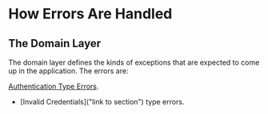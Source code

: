 # How Errors Are Handled

## The Domain Layer

The domain layer defines the kinds of exceptions that are expected to come up in the application.
The errors are:

  [Authentication Type Errors]("https://github.com/German-kos/Communion-Api-Clean_Rewrite/blob/00e9624dc34e09cf7f4813a7872ea1636af7a4a1/Communion/Communion.Domain/Common/Errors/Errors.Authentication.cs#L7-L12").
  * [Invalid Credentials]("link to section") type errors.

